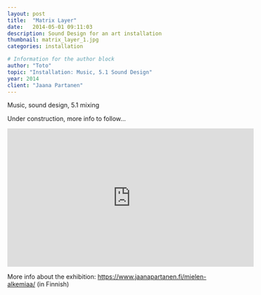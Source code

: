 ```yaml
---
layout: post
title:  "Matrix Layer"
date:   2014-05-01 09:11:03
description: Sound Design for an art installation
thumbnail: matrix_layer_1.jpg
categories: installation

# Information for the author block
author: "Toto"
topic: "Installation: Music, 5.1 Sound Design"
year: 2014
client: "Jaana Partanen"
---
```


Music, sound design, 5.1 mixing

Under construction, more info to follow...

<div class="resp-container">
<iframe class="resp-iframe" width="560" height="315" src="https://www.youtube.com/embed/up0Ex77L-JI" frameborder="0" allow="autoplay; encrypted-media" allowfullscreen></iframe>
</div>

More info about the exhibition: https://www.jaanapartanen.fi/mielen-alkemiaa/ (in Finnish)